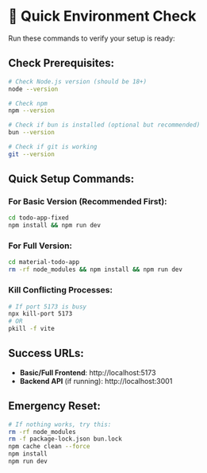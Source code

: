 # 🔧 Quick Environment Check

Run these commands to verify your setup is ready:

## Check Prerequisites:
```bash
# Check Node.js version (should be 18+)
node --version

# Check npm
npm --version

# Check if bun is installed (optional but recommended)
bun --version

# Check if git is working
git --version
```

## Quick Setup Commands:

### For Basic Version (Recommended First):
```bash
cd todo-app-fixed
npm install && npm run dev
```

### For Full Version:
```bash
cd material-todo-app  
rm -rf node_modules && npm install && npm run dev
```

### Kill Conflicting Processes:
```bash
# If port 5173 is busy
npx kill-port 5173
# OR
pkill -f vite
```

## Success URLs:
- **Basic/Full Frontend**: http://localhost:5173
- **Backend API** (if running): http://localhost:3001

## Emergency Reset:
```bash
# If nothing works, try this:
rm -rf node_modules
rm -f package-lock.json bun.lock
npm cache clean --force
npm install
npm run dev
```